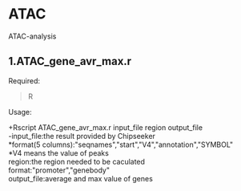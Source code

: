 # ATAC
ATAC-analysis

1.ATAC_gene_avr_max.r
---------------------
Required: 
>R 

Usage:

+Rscript ATAC_gene_avr_max.r input_file region output_file    
	-input_file:the result provided by Chipseeker  
		*format(5 columns):"seqnames","start","V4","annotation","SYMBOL"  
		*V4 means the value of peaks  
	region:the region needed to be caculated  
		format:"promoter","genebody"  
	output_file:average and max value of genes  


